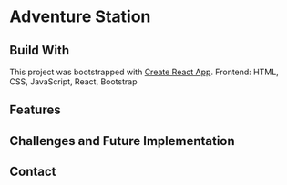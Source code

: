 # Adventure Station 


## Build With
This project was bootstrapped with [Create React App](https://github.com/facebook/create-react-app).
Frontend: HTML, CSS, JavaScript, React, Bootstrap 

## Features 

## Challenges and Future Implementation 

## Contact
